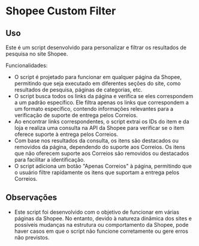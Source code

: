 # Shopee Custom Filter
## Uso

Este é um script desenvolvido para personalizar e filtrar os resultados de pesquisa no site Shopee.

Funcionalidades:

* O script é projetado para funcionar em qualquer página da Shopee, permitindo que seja executado em diferentes seções do site, como resultados de pesquisa, páginas de categorias, etc.
* O script busca todos os links da página e verifica se eles correspondem a um padrão específico. Ele filtra apenas os links que correspondem a um formato específico, contendo informações relevantes para a verificação de suporte de entrega pelos Correios.
* Ao encontrar links correspondentes, o script extrai os IDs do item e da loja e realiza uma consulta na API da Shopee para verificar se o item oferece suporte à entrega pelos Correios.
* Com base nos resultados da consulta, os itens são destacados ou removidos da página, dependendo do suporte aos Correios. Os itens que não oferecem suporte aos Correios são removidos ou destacados para facilitar a identificação.
* O script adiciona um botão "Apenas Correios" à página, permitindo que o usuário filtre rapidamente os itens que suportam a entrega pelos Correios.

## Observações

* Este script foi desenvolvido com o objetivo de funcionar em várias páginas da Shopee. No entanto, devido à natureza dinâmica dos sites e possíveis mudanças na estrutura ou comportamento da Shopee, pode haver casos em que o script não funcione corretamente ou gere erros não previstos.
